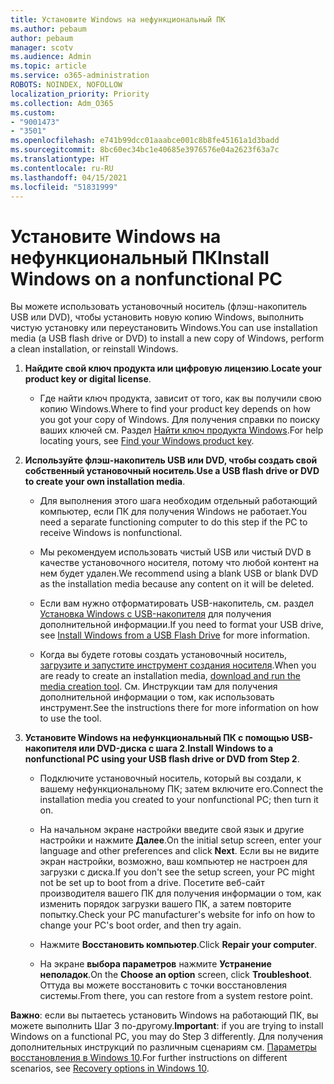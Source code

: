 ```yaml
---
title: Установите Windows на нефункциональный ПК
ms.author: pebaum
author: pebaum
manager: scotv
ms.audience: Admin
ms.topic: article
ms.service: o365-administration
ROBOTS: NOINDEX, NOFOLLOW
localization_priority: Priority
ms.collection: Adm_O365
ms.custom:
- "9001473"
- "3501"
ms.openlocfilehash: e741b99dcc01aaabce001c8b8fe45161a1d3badd
ms.sourcegitcommit: 8bc60ec34bc1e40685e3976576e04a2623f63a7c
ms.translationtype: HT
ms.contentlocale: ru-RU
ms.lasthandoff: 04/15/2021
ms.locfileid: "51831999"
---
```

# <a name="install-windows-on-a-nonfunctional-pc"></a><span data-ttu-id="38815-102">Установите Windows на нефункциональный ПК</span><span class="sxs-lookup"><span data-stu-id="38815-102">Install Windows on a nonfunctional PC</span></span>

<span data-ttu-id="38815-103">Вы можете использовать установочный носитель (флэш-накопитель USB или DVD), чтобы установить новую копию Windows, выполнить чистую установку или переустановить Windows.</span><span class="sxs-lookup"><span data-stu-id="38815-103">You can use installation media (a USB flash drive or DVD) to install a new copy of Windows, perform a clean installation, or reinstall Windows.</span></span>

1. <span data-ttu-id="38815-104">**Найдите свой ключ продукта или цифровую лицензию**.</span><span class="sxs-lookup"><span data-stu-id="38815-104">**Locate your product key or digital license**.</span></span>

    - <span data-ttu-id="38815-105">Где найти ключ продукта, зависит от того, как вы получили свою копию Windows.</span><span class="sxs-lookup"><span data-stu-id="38815-105">Where to find your product key depends on how you got your copy of Windows.</span></span> <span data-ttu-id="38815-106">Для получения справки по поиску ваших ключей см. Раздел [Найти ключ продукта Windows](https://support.microsoft.com/help/10749/windows-10-find-product-key).</span><span class="sxs-lookup"><span data-stu-id="38815-106">For help locating yours, see [Find your Windows product key](https://support.microsoft.com/help/10749/windows-10-find-product-key).</span></span> 

2. <span data-ttu-id="38815-107">**Используйте флэш-накопитель USB или DVD, чтобы создать свой собственный установочный носитель**.</span><span class="sxs-lookup"><span data-stu-id="38815-107">**Use a USB flash drive or DVD to create your own installation media**.</span></span>

    - <span data-ttu-id="38815-108">Для выполнения этого шага необходим отдельный работающий компьютер, если ПК для получения Windows не работает.</span><span class="sxs-lookup"><span data-stu-id="38815-108">You need a separate functioning computer to do this step if the PC to receive Windows is nonfunctional.</span></span>

    - <span data-ttu-id="38815-109">Мы рекомендуем использовать чистый USB или чистый DVD в качестве установочного носителя, потому что любой контент на нем будет удален.</span><span class="sxs-lookup"><span data-stu-id="38815-109">We recommend using a blank USB or blank DVD as the installation media because any content on it will be deleted.</span></span>

    - <span data-ttu-id="38815-110">Если вам нужно отформатировать USB-накопитель, см. раздел [Установка Windows с USB-накопителя](https://docs.microsoft.com/windows-hardware/manufacture/desktop/install-windows-from-a-usb-flash-drive) для получения дополнительной информации.</span><span class="sxs-lookup"><span data-stu-id="38815-110">If you need to format your USB drive, see [Install Windows from a USB Flash Drive](https://docs.microsoft.com/windows-hardware/manufacture/desktop/install-windows-from-a-usb-flash-drive) for more information.</span></span>

    - <span data-ttu-id="38815-111">Когда вы будете готовы создать установочный носитель, [загрузите и запустите инструмент создания носителя](https://www.microsoft.com/software-download/windows10).</span><span class="sxs-lookup"><span data-stu-id="38815-111">When you are ready to create an installation media, [download and run the media creation tool](https://www.microsoft.com/software-download/windows10).</span></span> <span data-ttu-id="38815-112">См. Инструкции там для получения дополнительной информации о том, как использовать инструмент.</span><span class="sxs-lookup"><span data-stu-id="38815-112">See the instructions there for more information on how to use the tool.</span></span>

3. <span data-ttu-id="38815-113">**Установите Windows на нефункциональный ПК с помощью USB-накопителя или DVD-диска с шага 2**.</span><span class="sxs-lookup"><span data-stu-id="38815-113">**Install Windows to a nonfunctional PC using your USB flash drive or DVD from Step 2**.</span></span>

    - <span data-ttu-id="38815-114">Подключите установочный носитель, который вы создали, к вашему нефункциональному ПК; затем включите его.</span><span class="sxs-lookup"><span data-stu-id="38815-114">Connect the installation media you created to your nonfunctional PC; then turn it on.</span></span>

    - <span data-ttu-id="38815-115">На начальном экране настройки введите свой язык и другие настройки и нажмите **Далее**.</span><span class="sxs-lookup"><span data-stu-id="38815-115">On the initial setup screen, enter your language and other preferences and click **Next**.</span></span> <span data-ttu-id="38815-116">Если вы не видите экран настройки, возможно, ваш компьютер не настроен для загрузки с диска.</span><span class="sxs-lookup"><span data-stu-id="38815-116">If you don't see the setup screen, your PC might not be set up to boot from a drive.</span></span> <span data-ttu-id="38815-117">Посетите веб-сайт производителя вашего ПК для получения информации о том, как изменить порядок загрузки вашего ПК, а затем повторите попытку.</span><span class="sxs-lookup"><span data-stu-id="38815-117">Check your PC manufacturer's website for info on how to change your PC's boot order, and then try again.</span></span>

    - <span data-ttu-id="38815-118">Нажмите **Восстановить компьютер**.</span><span class="sxs-lookup"><span data-stu-id="38815-118">Click **Repair your computer**.</span></span>

    - <span data-ttu-id="38815-119">На экране **выбора параметров** нажмите **Устранение неполадок**.</span><span class="sxs-lookup"><span data-stu-id="38815-119">On the **Choose an option** screen, click **Troubleshoot**.</span></span> <span data-ttu-id="38815-120">Оттуда вы можете восстановить с точки восстановления системы.</span><span class="sxs-lookup"><span data-stu-id="38815-120">From there, you can restore from a system restore point.</span></span>

<span data-ttu-id="38815-121">**Важно**: если вы пытаетесь установить Windows на работающий ПК, вы можете выполнить Шаг 3 по-другому.</span><span class="sxs-lookup"><span data-stu-id="38815-121">**Important**: if you are trying to install Windows on a functional PC, you may do Step 3 differently.</span></span> <span data-ttu-id="38815-122">Для получения дополнительных инструкций по различным сценариям см. [Параметры восстановления в Windows 10](https://support.microsoft.com/help/12415/windows-10-recovery-options).</span><span class="sxs-lookup"><span data-stu-id="38815-122">For further instructions on different scenarios, see [Recovery options in Windows 10](https://support.microsoft.com/help/12415/windows-10-recovery-options).</span></span>
